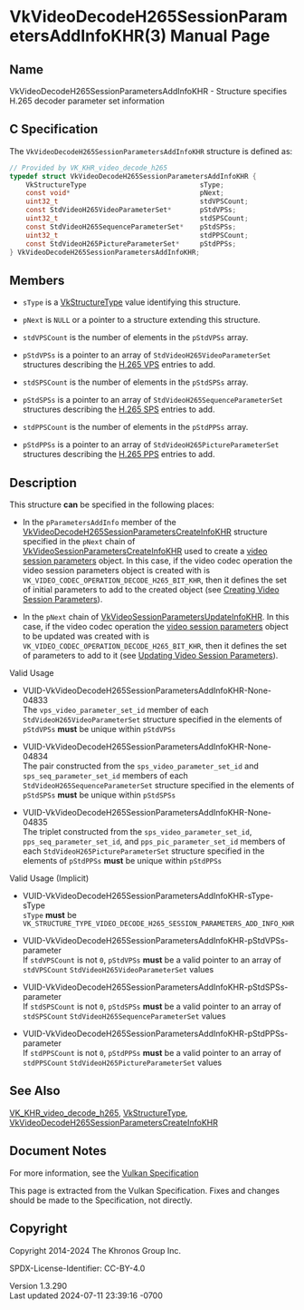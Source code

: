# VkVideoDecodeH265SessionParametersAddInfoKHR(3) Manual Page

## Name

VkVideoDecodeH265SessionParametersAddInfoKHR - Structure specifies H.265
decoder parameter set information



## <a href="#_c_specification" class="anchor"></a>C Specification

The `VkVideoDecodeH265SessionParametersAddInfoKHR` structure is defined
as:

``` c
// Provided by VK_KHR_video_decode_h265
typedef struct VkVideoDecodeH265SessionParametersAddInfoKHR {
    VkStructureType                            sType;
    const void*                                pNext;
    uint32_t                                   stdVPSCount;
    const StdVideoH265VideoParameterSet*       pStdVPSs;
    uint32_t                                   stdSPSCount;
    const StdVideoH265SequenceParameterSet*    pStdSPSs;
    uint32_t                                   stdPPSCount;
    const StdVideoH265PictureParameterSet*     pStdPPSs;
} VkVideoDecodeH265SessionParametersAddInfoKHR;
```

## <a href="#_members" class="anchor"></a>Members

- `sType` is a [VkStructureType](https://registry.khronos.org/vulkan/specs/1.3-extensions/man/html/VkStructureType.html) value identifying
  this structure.

- `pNext` is `NULL` or a pointer to a structure extending this
  structure.

- `stdVPSCount` is the number of elements in the `pStdVPSs` array.

- `pStdVPSs` is a pointer to an array of `StdVideoH265VideoParameterSet`
  structures describing the <a
  href="https://registry.khronos.org/vulkan/specs/1.3-extensions/html/vkspec.html#decode-h265-vps"
  target="_blank" rel="noopener">H.265 VPS</a> entries to add.

- `stdSPSCount` is the number of elements in the `pStdSPSs` array.

- `pStdSPSs` is a pointer to an array of
  `StdVideoH265SequenceParameterSet` structures describing the <a
  href="https://registry.khronos.org/vulkan/specs/1.3-extensions/html/vkspec.html#decode-h265-sps"
  target="_blank" rel="noopener">H.265 SPS</a> entries to add.

- `stdPPSCount` is the number of elements in the `pStdPPSs` array.

- `pStdPPSs` is a pointer to an array of
  `StdVideoH265PictureParameterSet` structures describing the <a
  href="https://registry.khronos.org/vulkan/specs/1.3-extensions/html/vkspec.html#decode-h265-pps"
  target="_blank" rel="noopener">H.265 PPS</a> entries to add.

## <a href="#_description" class="anchor"></a>Description

This structure **can** be specified in the following places:

- In the `pParametersAddInfo` member of the
  [VkVideoDecodeH265SessionParametersCreateInfoKHR](https://registry.khronos.org/vulkan/specs/1.3-extensions/man/html/VkVideoDecodeH265SessionParametersCreateInfoKHR.html)
  structure specified in the `pNext` chain of
  [VkVideoSessionParametersCreateInfoKHR](https://registry.khronos.org/vulkan/specs/1.3-extensions/man/html/VkVideoSessionParametersCreateInfoKHR.html)
  used to create a <a
  href="https://registry.khronos.org/vulkan/specs/1.3-extensions/html/vkspec.html#video-session-parameters"
  target="_blank" rel="noopener">video session parameters</a> object. In
  this case, if the video codec operation the video session parameters
  object is created with is
  `VK_VIDEO_CODEC_OPERATION_DECODE_H265_BIT_KHR`, then it defines the
  set of initial parameters to add to the created object (see <a
  href="https://registry.khronos.org/vulkan/specs/1.3-extensions/html/vkspec.html#creating-video-session-parameters"
  target="_blank" rel="noopener">Creating Video Session Parameters</a>).

- In the `pNext` chain of
  [VkVideoSessionParametersUpdateInfoKHR](https://registry.khronos.org/vulkan/specs/1.3-extensions/man/html/VkVideoSessionParametersUpdateInfoKHR.html).
  In this case, if the video codec operation the <a
  href="https://registry.khronos.org/vulkan/specs/1.3-extensions/html/vkspec.html#video-session-parameters"
  target="_blank" rel="noopener">video session parameters</a> object to
  be updated was created with is
  `VK_VIDEO_CODEC_OPERATION_DECODE_H265_BIT_KHR`, then it defines the
  set of parameters to add to it (see <a
  href="https://registry.khronos.org/vulkan/specs/1.3-extensions/html/vkspec.html#video-session-parameters-update"
  target="_blank" rel="noopener">Updating Video Session Parameters</a>).

Valid Usage

- <a href="#VUID-VkVideoDecodeH265SessionParametersAddInfoKHR-None-04833"
  id="VUID-VkVideoDecodeH265SessionParametersAddInfoKHR-None-04833"></a>
  VUID-VkVideoDecodeH265SessionParametersAddInfoKHR-None-04833  
  The `vps_video_parameter_set_id` member of each
  `StdVideoH265VideoParameterSet` structure specified in the elements of
  `pStdVPSs` **must** be unique within `pStdVPSs`

- <a href="#VUID-VkVideoDecodeH265SessionParametersAddInfoKHR-None-04834"
  id="VUID-VkVideoDecodeH265SessionParametersAddInfoKHR-None-04834"></a>
  VUID-VkVideoDecodeH265SessionParametersAddInfoKHR-None-04834  
  The pair constructed from the `sps_video_parameter_set_id` and
  `sps_seq_parameter_set_id` members of each
  `StdVideoH265SequenceParameterSet` structure specified in the elements
  of `pStdSPSs` **must** be unique within `pStdSPSs`

- <a href="#VUID-VkVideoDecodeH265SessionParametersAddInfoKHR-None-04835"
  id="VUID-VkVideoDecodeH265SessionParametersAddInfoKHR-None-04835"></a>
  VUID-VkVideoDecodeH265SessionParametersAddInfoKHR-None-04835  
  The triplet constructed from the `sps_video_parameter_set_id`,
  `pps_seq_parameter_set_id`, and `pps_pic_parameter_set_id` members of
  each `StdVideoH265PictureParameterSet` structure specified in the
  elements of `pStdPPSs` **must** be unique within `pStdPPSs`

Valid Usage (Implicit)

- <a href="#VUID-VkVideoDecodeH265SessionParametersAddInfoKHR-sType-sType"
  id="VUID-VkVideoDecodeH265SessionParametersAddInfoKHR-sType-sType"></a>
  VUID-VkVideoDecodeH265SessionParametersAddInfoKHR-sType-sType  
  `sType` **must** be
  `VK_STRUCTURE_TYPE_VIDEO_DECODE_H265_SESSION_PARAMETERS_ADD_INFO_KHR`

- <a
  href="#VUID-VkVideoDecodeH265SessionParametersAddInfoKHR-pStdVPSs-parameter"
  id="VUID-VkVideoDecodeH265SessionParametersAddInfoKHR-pStdVPSs-parameter"></a>
  VUID-VkVideoDecodeH265SessionParametersAddInfoKHR-pStdVPSs-parameter  
  If `stdVPSCount` is not `0`, `pStdVPSs` **must** be a valid pointer to
  an array of `stdVPSCount` `StdVideoH265VideoParameterSet` values

- <a
  href="#VUID-VkVideoDecodeH265SessionParametersAddInfoKHR-pStdSPSs-parameter"
  id="VUID-VkVideoDecodeH265SessionParametersAddInfoKHR-pStdSPSs-parameter"></a>
  VUID-VkVideoDecodeH265SessionParametersAddInfoKHR-pStdSPSs-parameter  
  If `stdSPSCount` is not `0`, `pStdSPSs` **must** be a valid pointer to
  an array of `stdSPSCount` `StdVideoH265SequenceParameterSet` values

- <a
  href="#VUID-VkVideoDecodeH265SessionParametersAddInfoKHR-pStdPPSs-parameter"
  id="VUID-VkVideoDecodeH265SessionParametersAddInfoKHR-pStdPPSs-parameter"></a>
  VUID-VkVideoDecodeH265SessionParametersAddInfoKHR-pStdPPSs-parameter  
  If `stdPPSCount` is not `0`, `pStdPPSs` **must** be a valid pointer to
  an array of `stdPPSCount` `StdVideoH265PictureParameterSet` values

## <a href="#_see_also" class="anchor"></a>See Also

[VK_KHR_video_decode_h265](https://registry.khronos.org/vulkan/specs/1.3-extensions/man/html/VK_KHR_video_decode_h265.html),
[VkStructureType](https://registry.khronos.org/vulkan/specs/1.3-extensions/man/html/VkStructureType.html),
[VkVideoDecodeH265SessionParametersCreateInfoKHR](https://registry.khronos.org/vulkan/specs/1.3-extensions/man/html/VkVideoDecodeH265SessionParametersCreateInfoKHR.html)

## <a href="#_document_notes" class="anchor"></a>Document Notes

For more information, see the <a
href="https://registry.khronos.org/vulkan/specs/1.3-extensions/html/vkspec.html#VkVideoDecodeH265SessionParametersAddInfoKHR"
target="_blank" rel="noopener">Vulkan Specification</a>

This page is extracted from the Vulkan Specification. Fixes and changes
should be made to the Specification, not directly.

## <a href="#_copyright" class="anchor"></a>Copyright

Copyright 2014-2024 The Khronos Group Inc.

SPDX-License-Identifier: CC-BY-4.0

Version 1.3.290  
Last updated 2024-07-11 23:39:16 -0700
